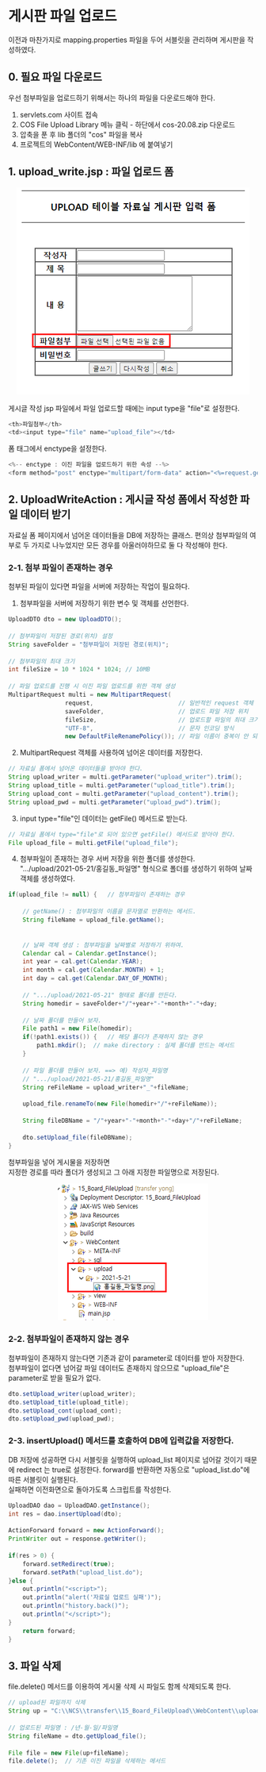 # 게시판 파일 업로드

이전과 마찬가지로 mapping.properties 파일을 두어 서블릿을 관리하며 게시판을 작성하였다. 

## 0. 필요 파일 다운로드

우선 첨부파일을 업로드하기 위해서는 하나의 파일을 다운로드해야 한다.  

1. servlets.com 사이트 접속
2. COS File Upload Library 메뉴 클릭 - 하단에서 cos-20.08.zip 다운로드
3. 압축을 푼 후 lib 폴더의 "cos" 파일을 복사
4. 프로젝트의 WebContent/WEB-INF/lib 에 붙여넣기


## 1. upload_write.jsp : 파일 업로드 폼

<p align="center"><img src="./images/210521/06.png"></p>

게시글 작성 jsp 파일에서 파일 업로드할 때에는 input type을 "file"로 설정한다. 

```java
<th>파일첨부</th>
<td><input type="file" name="upload_file"></td>
```


폼 태그에서 enctype을 설정한다. 

```java
<%-- enctype : 이진 파일을 업로드하기 위한 속성 --%>
<form method="post" enctype="multipart/form-data" action="<%=request.getContextPath()%>/upload_write_ok.do">
```

## 2. UploadWriteAction : 게시글 작성 폼에서 작성한 파일 데이터 받기
자료실 폼 페이지에서 넘어온 데이터들을 DB에 저장하는 클래스.
편의상 첨부파일의 여부로 두 가지로 나누었지만 모든 경우를 아울러야하므로 둘 다 작성해야 한다.  


### 2-1. 첨부 파일이 존재하는 경우
첨부된 파일이 있다면 파일을 서버에 저장하는 작업이 필요하다.  


1) 첨부파일을 서버에 저장하기 위한 변수 및 객체를 선언한다.  

```java
UploadDTO dto = new UploadDTO();
		
// 첨부파일이 저장된 경로(위치) 설정
String saveFolder = "첨부파일이 저장된 경로(위치)";
		
// 첨부파일의 최대 크기
int fileSize = 10 * 1024 * 1024; // 10MB
		
// 파일 업로드를 진행 시 이진 파일 업로드를 위한 객체 생성
MultipartRequest multi = new MultipartRequest(
				request,						// 일반적인 request 객체 
				saveFolder,						// 업로드 파일 저장 위치 
				fileSize,						// 업로드할 파일의 최대 크기 
				"UTF-8",						// 문자 인코딩 방식
				new DefaultFileRenamePolicy());	// 파일 이름이 중복이 안 되도록 설정
```


2) MultipartRequest 객체를 사용하여 넘어온 데이터를 저장한다. 

```java			
// 자료실 폼에서 넘어온 데이터들을 받아야 한다. 
String upload_writer = multi.getParameter("upload_writer").trim();
String upload_title = multi.getParameter("upload_title").trim();
String upload_cont = multi.getParameter("upload_content").trim();
String upload_pwd = multi.getParameter("upload_pwd").trim();
```

3) input type="file"인 데이터는 getFile() 메서드로 받는다. 

```java
// 자료실 폼에서 type="file"로 되어 있으면 getFile() 메서드로 받아야 한다.
File upload_file = multi.getFile("upload_file");
```

4) 첨부파일이 존재하는 경우 서버 저장을 위한 폴더를 생성한다.  
".../upload/2021-05-21/홍길동_파일명" 형식으로 폴더를 생성하기 위하여 날짜 객체를 생성하였다.   
		
```java
if(upload_file != null) { 	// 첨부파일이 존재하는 경우
			
	// getName() : 첨부파일의 이름을 문자열로 반환하는 메서드.
	String fileName = upload_file.getName();
	
			
	// 날짜 객체 생성 : 첨부파일을 날짜별로 저장하기 위하여.
	Calendar cal = Calendar.getInstance();
	int year = cal.get(Calendar.YEAR);
	int month = cal.get(Calendar.MONTH) + 1;
	int day = cal.get(Calendar.DAY_OF_MONTH);
			
	// ".../upload/2021-05-21" 형태로 폴더를 만든다.
	String homedir = saveFolder+"/"+year+"-"+month+"-"+day;
			
	// 날짜 폴더를 만들어 보자.
	File path1 = new File(homedir);
	if(!path1.exists()) {	// 해당 폴더가 존재하지 않는 경우
		path1.mkdir();	// make directory : 실제 폴더를 만드는 메서드
	}
			
	// 파일 폴더를 만들어 보자. ==> 예) 작성자_파일명
	// ".../upload/2021-05-21/홍길동_파일명"
	String reFileName = upload_writer+"_"+fileName;
			
	upload_file.renameTo(new File(homedir+"/"+reFileName));
			
	String fileDBName = "/"+year+"-"+month+"-"+day+"/"+reFileName;
			
	dto.setUpload_file(fileDBName);
}
```

첨부파일을 넣어 게시물을 저장하면  
지정한 경로를 따라 폴더가 생성되고 그 아래 지정한 파일명으로 저장된다.  

<p align="center"><img src="./images/210521/05.png"></p>


### 2-2. 첨부파일이 존재하지 않는 경우 
첨부파일이 존재하지 않는다면 기존과 같이 parameter로 데이터를 받아 저장한다.  
첨부파일이 없다면 넘어갈 파일 데이터도 존재하지 않으므로 "upload_file"은 parameter로 받을 필요가 없다.  

```java
dto.setUpload_writer(upload_writer);
dto.setUpload_title(upload_title);
dto.setUpload_cont(upload_cont);
dto.setUpload_pwd(upload_pwd);
```


### 2-3. insertUpload() 메서드를 호출하여 DB에 입력값을 저장한다.  
DB 저장에 성공하면 다시 서블릿을 실행하여 upload_list 페이지로 넘어갈 것이기 때문에 redirect 는 true로 설정한다. forward를 반환하면 자동으로 "upload_list.do"에 따른 서블릿이 실행된다.  
실패하면 이전화면으로 돌아가도록 스크립트를 작성한다.    

```java
UploadDAO dao = UploadDAO.getInstance();
int res = dao.insertUpload(dto);
		
ActionForward forward = new ActionForward();
PrintWriter out = response.getWriter();
		
if(res > 0) {
	forward.setRedirect(true);
	forward.setPath("upload_list.do");
}else {
	out.println("<script>");
	out.println("alert('자료실 업로드 실패')");
	out.println("history.back()");
	out.println("</script>");
}				
	return forward;
}
```


## 3. 파일 삭제
file.delete() 메서드를 이용하여 게시물 삭제 시 파일도 함께 삭제되도록 한다.  

```java
// upload된 파일까지 삭제
String up = "C:\\NCS\\transfer\\15_Board_FileUpload\\WebContent\\upload";
		
// 업로드된 파일명 : /년-월-일/파일명
String fileName = dto.getUpload_file();
			
File file = new File(up+fileName);
file.delete();	// 기존 이진 파일을 삭제하는 메서드
```







